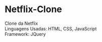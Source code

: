 # Netflix-Clone
Clone da Netflix 
<br/>Linguagens Usadas: HTML, CSS, JavaScript
<br/>Framework: JQuery
